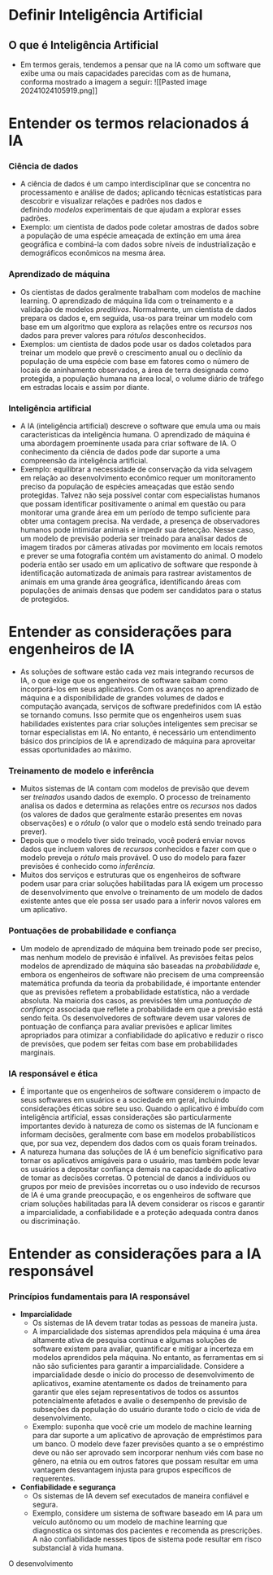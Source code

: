 # Definir Inteligência Artificial
## O que é Inteligência Artificial
- Em termos gerais, tendemos a pensar que na IA como um software que exibe uma ou mais capacidades parecidas com as de humana, conforma mostrado a imagem a seguir:
	![[Pasted image 20241024105919.png]]
# Entender os termos relacionados á IA
### Ciência de dados
- A ciência de dados é um campo interdisciplinar que se concentra no processamento e análise de dados; aplicando técnicas estatísticas para descobrir e visualizar relações e padrões nos dados e definindo _modelos_ experimentais de que ajudam a explorar esses padrões.
-  Exemplo: um cientista de dados pode coletar amostras de dados sobre a população de uma espécie ameaçada de extinção em uma área geográfica e combiná-la com dados sobre níveis de industrialização e demográficos econômicos na mesma área.
### Aprendizado de máquina
- Os cientistas de dados geralmente trabalham com modelos de machine learning. O aprendizado de máquina lida com o treinamento e a validação de modelos _preditivos_. Normalmente, um cientista de dados prepara os dados e, em seguida, usa-os para treinar um modelo com base em um algoritmo que explora as relações entre os _recursos_ nos dados para prever valores para _rótulos_ desconhecidos.
- Exemplos: um cientista de dados pode usar os dados coletados para treinar um modelo que prevê o crescimento anual ou o declínio da população de uma espécie com base em fatores como o número de locais de aninhamento observados, a área de terra designada como protegida, a população humana na área local, o volume diário de tráfego em estradas locais e assim por diante.
### Inteligência artificial
-  A IA (inteligência artificial) descreve o software que emula uma ou mais características da inteligência humana. O aprendizado de máquina é uma abordagem proeminente usada para criar software de IA. O conhecimento da ciência de dados pode dar suporte a uma compreensão da inteligência artificial.
- Exemplo: equilibrar a necessidade de conservação da vida selvagem em relação ao desenvolvimento econômico requer um monitoramento preciso da população de espécies ameaçadas que estão sendo protegidas. Talvez não seja possível contar com especialistas humanos que possam identificar positivamente o animal em questão ou para monitorar uma grande área em um período de tempo suficiente para obter uma contagem precisa. Na verdade, a presença de observadores humanos pode intimidar animais e impedir sua detecção. Nesse caso, um modelo de previsão poderia ser treinado para analisar dados de imagem tirados por câmeras ativadas por movimento em locais remotos e prever se uma fotografia contém um avistamento do animal. O modelo poderia então ser usado em um aplicativo de software que responde à identificação automatizada de animais para rastrear avistamentos de animais em uma grande área geográfica, identificando áreas com populações de animais densas que podem ser candidatos para o status de protegidos.
# Entender as considerações para engenheiros de IA
- As soluções de software estão cada vez mais integrando recursos de IA, o que exige que os engenheiros de software saibam como incorporá-los em seus aplicativos. Com os avanços no aprendizado de máquina e a disponibilidade de grandes volumes de dados e computação avançada, serviços de software predefinidos com IA estão se tornando comuns. Isso permite que os engenheiros usem suas habilidades existentes para criar soluções inteligentes sem precisar se tornar especialistas em IA. No entanto, é necessário um entendimento básico dos princípios de IA e aprendizado de máquina para aproveitar essas oportunidades ao máximo.
### Treinamento de modelo e inferência
- Muitos sistemas de IA contam com modelos de previsão que devem ser _treinados_ usando dados de exemplo. O processo de treinamento analisa os dados e determina as relações entre os _recursos_ nos dados (os valores de dados que geralmente estarão presentes em novas observações) e o _rótulo_ (o valor que o modelo está sendo treinado para prever).
- Depois que o modelo tiver sido treinado, você poderá enviar novos dados que incluem valores de _recursos_ conhecidos e fazer com que o modelo preveja o _rótulo_ mais provável. O uso do modelo para fazer previsões é conhecido como _inferência_.
- Muitos dos serviços e estruturas que os engenheiros de software podem usar para criar soluções habilitadas para IA exigem um processo de desenvolvimento que envolve o treinamento de um modelo de dados existente antes que ele possa ser usado para a inferir novos valores em um aplicativo.
### Pontuações de probabilidade e confiança
- Um modelo de aprendizado de máquina bem treinado pode ser preciso, mas nenhum modelo de previsão é infalível. As previsões feitas pelos modelos de aprendizado de máquina são baseadas na _probabilidade_ e, embora os engenheiros de software não precisem de uma compreensão matemática profunda da teoria da probabilidade, é importante entender que as previsões refletem a probabilidade estatística, não a verdade absoluta. Na maioria dos casos, as previsões têm uma _pontuação de confiança_ associada que reflete a probabilidade em que a previsão está sendo feita. Os desenvolvedores de software devem usar valores de pontuação de confiança para avaliar previsões e aplicar limites apropriados para otimizar a confiabilidade do aplicativo e reduzir o risco de previsões, que podem ser feitas com base em probabilidades marginais.
### IA responsável e ética
- É importante que os engenheiros de software considerem o impacto de seus softwares em usuários e a sociedade em geral, incluindo considerações éticas sobre seu uso. Quando o aplicativo é imbuído com inteligência artificial, essas considerações são particularmente importantes devido à natureza de como os sistemas de IA funcionam e informam decisões, geralmente com base em modelos probabilísticos que, por sua vez, dependem dos dados com os quais foram treinados.
- A natureza humana das soluções de IA é um benefício significativo para tornar os aplicativos amigáveis para o usuário, mas também pode levar os usuários a depositar confiança demais na capacidade do aplicativo de tomar as decisões corretas. O potencial de danos a indivíduos ou grupos por meio de previsões incorretas ou o uso indevido de recursos de IA é uma grande preocupação, e os engenheiros de software que criam soluções habilitadas para IA devem considerar os riscos e garantir a imparcialidade, a confiabilidade e a proteção adequada contra danos ou discriminação.
# Entender as considerações para a IA responsável
### Princípios fundamentais para IA responsável
- **Imparcialidade**
	- Os sistemas de IA devem tratar todas as pessoas de maneira justa.
	- A imparcialidade dos sistemas aprendidos pela máquina é uma área altamente ativa de pesquisa contínua e algumas soluções de software existem para avaliar, quantificar e mitigar a incerteza em modelos aprendidos pela máquina. No entanto, as ferramentas em si não são suficientes para garantir a imparcialidade. Considere a imparcialidade desde o início do processo de desenvolvimento de aplicativos, examine atentamente os dados de treinamento para garantir que eles sejam representativos de todos os assuntos potencialmente afetados e avalie o desempenho de previsão de subseções da população do usuário durante todo o ciclo de vida de desenvolvimento.
	- Exemplo: suponha que você crie um modelo de machine learning para dar suporte a um aplicativo de aprovação de empréstimos para um banco. O modelo deve fazer previsões quanto a se o empréstimo deve ou não ser aprovado sem incorporar nenhum viés com base no gênero, na etnia ou em outros fatores que possam resultar em uma vantagem desvantagem injusta para grupos específicos de requerentes.
- **Confiabilidade e segurança**
	- Os sistemas de IA devem sef executados de maneira confiável e segura.
	- Exemplo, considere um sistema de software baseado em IA para um veículo autônomo ou um modelo de machine learning que diagnostica os sintomas dos pacientes e recomenda as prescrições. A não confiabilidade nesses tipos de sistema pode resultar em risco substancial à vida humana.

O desenvolvimento